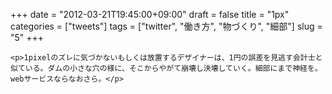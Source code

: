 +++
date = "2012-03-21T19:45:00+09:00"
draft = false
title = "1px"
categories = ["tweets"]
tags = ["twitter", "働き方", "物づくり", "細部"]
slug = "5"
+++


    <p>1pixelのズレに気づかないもしくは放置するデザイナーは、1円の誤差を見逃す会計士と似ている。ダムの小さな穴の様に、そこからやがて崩壊し決壊していく。細部にまで神経を。webサービスならなおさら。</p>
  
